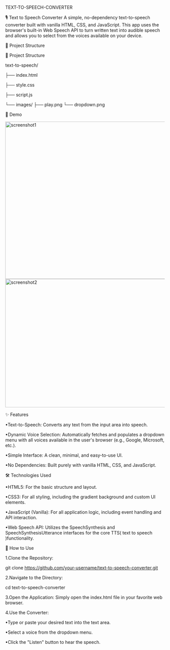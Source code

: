 TEXT-TO-SPEECH-CONVERTER

🎙 Text to Speech Converter
A simple, no-dependency text-to-speech converter built with vanilla HTML, CSS, and JavaScript. 
This app uses the browser's built-in Web Speech API to turn written text into 
audible speech and allows you to select from the voices available on your device.

🧩 Project Structure

🧩 Project Structure

text-to-speech/

├── index.html

├── style.css

├── script.js

└── images/
    ├── play.png
    └── dropdown.png



📸 Demo 

<img width="910" height="495" alt="screenshot1" src="https://github.com/user-attachments/assets/fcc3cc86-22aa-4917-b655-3ef17592e7a7" />

<img width="730" height="404" alt="screenshot2" src="https://github.com/user-attachments/assets/8070a541-5270-45c1-b707-8a35a1641027" />







✨ Features

•Text-to-Speech: Converts any text from the input area into speech.

•Dynamic Voice Selection: Automatically fetches and populates a dropdown menu with all voices
available in the user's browser (e.g., Google, Microsoft, etc.).

•Simple Interface: A clean, minimal, and easy-to-use UI.

•No Dependencies: Built purely with vanilla HTML, CSS, and JavaScript.




🛠 Technologies Used

•HTML5: For the basic structure and layout.

•CSS3: For all styling, including the gradient background and custom UI elements.

•JavaScript (Vanilla): For all application logic, including event handling and API interaction.

•Web Speech API: Utilizes the SpeechSynthesis and SpeechSynthesisUtterance interfaces
for the core TTS( text to speech )functionality.



🚀 How to Use

1.Clone the Repository:

git clone https://github.com/your-username/text-to-speech-converter.git

2.Navigate to the Directory:

cd text-to-speech-converter

3.Open the Application: Simply open the index.html file in your favorite web browser.

4.Use the Converter:

•Type or paste your desired text into the text area.

•Select a voice from the dropdown menu.

•Click the "Listen" button to hear the speech.


